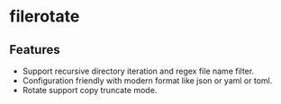 # filerotate


## Features
* Support recursive directory iteration and regex file name filter.
* Configuration friendly with modern format like json or yaml or toml.
* Rotate support copy truncate mode.
